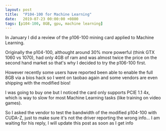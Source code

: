 ```yaml
---
layout: post
title:  "P104-100 for Machine Learning"
date:   2019-07-23 00:00:00 +0800
tags: [p104-100, 8GB, gpu, machine learning]
---
```


In January I did a review of the p106-100 mining card applied to Machine Learning.

Originally the p104-100, althought around 30% more powerful (think GTX 1060 vs 1070), had only 4GB of ram and was almost twice the price on the second hand market so that's why I decided to try the p106-100 first.

However recently some users have reported been able to enable the full 8GB via a bios hack so I went on taobao again and some vendors are even shipping with the modified bios!

I was going to buy one but I noticed the card only supports PCIE 1.1 4x, which is way to slow for most Machine Learning tasks (like training on video games).

So I asked the vendor to test the bandwidth of the modified p104-100 with CUDA-Z, just to make sure it's not the driver reporting the wrong info... I am waiting for his reply, I will update this post as soon as I get info



